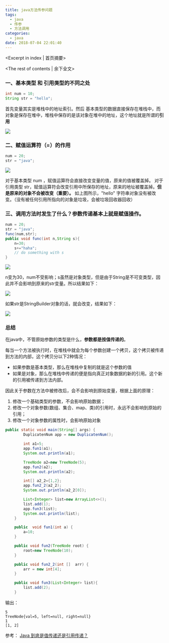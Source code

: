 ```yaml
---
title: java方法传参问题
tags:
  - java 
  - 传参
  - 方法调用
categories:
  - java
date: 2018-07-04 22:01:40
---
```

<Excerpt in index | 首页摘要> 

<!-- more -->
<The rest of contents | 余下全文>



### 一、基本类型 和 引用类型的不同之处

```java
int num = 10;
String str = "hello";
```

首先变量其实是堆栈中的地址索引。然后 基本类型的数据直接保存在堆栈中，而对象是保存在堆中，堆栈中保存的是该对象在堆中的地址，这个地址就是所谓的**引用**

![](java传参1.png)

### 二、赋值运算符（=）的作用

```java
num = 20;
str = "java";
```

![](java传参2.png)

对于基本类型 num ，赋值运算符会直接改变变量的值，原来的值被覆盖掉。
对于引用类型 str，赋值运算符会改变引用中所保存的地址，原来的地址被覆盖掉。**但是原来的对象不会被改变（重要）。**
如上图所示，"hello" 字符串对象没有被改变。（没有被任何引用所指向的对象是垃圾，会被垃圾回收器回收）



### 三、调用方法时发生了什么？**参数传递基本上就是赋值操作**。

```java
num = 20;
str = "java";
func(num,str);
public void func(int n,String s){
    n=30;
    s+="haha";
    // do something with s
}
```

![](java传参3.png)

n变为30，num不受影响；s虽然是对象类型，但是由于String是不可变类型，因此并不会影响到原来的str变量。所以结果如下：

![](java传参4.png)

如果str是StringBuilder对象的话，就会改变，结果如下：

![](java传参5.png)



### 总结

在java中，不管原始参数的类型是什么，**参数都是按值传递的**。

每当一个方法被执行时，在堆栈中就会为每个参数创建一个拷贝，这个拷贝被传递到方法的内部，这个拷贝分以下2种情况：

- 如果参数是基本类型，那么在堆栈中复制的就是这个参数的值
- 如果是对象，那么在堆栈中传递的便是指向真正对象数据的新的引用。这个新的引用被传递到方法内部。

因此关于参数在方法中被修改后，会不会影响到原始变量，根据上面的原理：

1. 修改一个基础类型的参数，不会影响原始数据；
2. 修改一个对象参数(数组、集合、map、类)的引用时，永远不会影响到原始的引用；
3. 修改一个对象参数的属性时，会影响原始对象

```java
public static void main(String[] args) {
        DuplicatenNum app = new DuplicatenNum();

        int a1=5;
        app.fun1(a1);
        System.out.println(a1);

        TreeNode a2=new TreeNode(5);
        app.fun2(a2);
        System.out.println(a2);

        int[] a2_2={1,2};
        app.fun2_2(a2_2);
        System.out.println(a2_2[0]);

        List<Integer> list=new ArrayList<>();
        list.add(1);
        app.fun3(list);
        System.out.println(list);
    }

    public  void fun1(int a) {
        a=10;
    }

    public void fun2(TreeNode root) {
        root=new TreeNode(10);
    }

    public void fun2_2(int []  arr) {
        arr = new int[4];
    }

    public void fun3(List<Integer> list){
        list.add(2);
    }
```

输出：

```
5
TreeNode{val=5, left=null, right=null}
1
[1, 2]
```

参考： [Java 到底是值传递还是引用传递？](https://www.zhihu.com/question/31203609) 